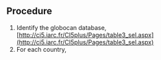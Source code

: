 ## Procedure

1. Identify the globocan database, [http://ci5.iarc.fr/CI5plus/Pages/table3_sel.aspx](http://ci5.iarc.fr/CI5plus/Pages/table3_sel.aspx)
2. For each country, 
